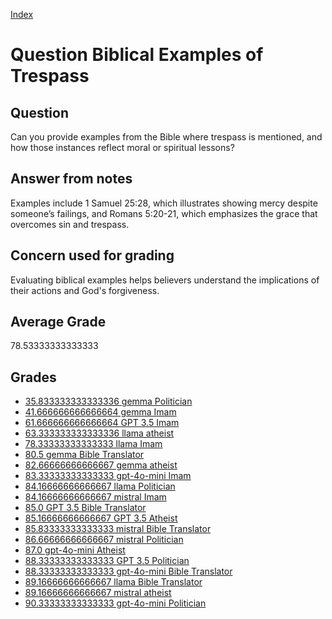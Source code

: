 
[Index](../../index.md)
# Question Biblical Examples of Trespass
## Question
Can you provide examples from the Bible where trespass is mentioned, and how those instances reflect moral or spiritual lessons?

## Answer from notes
Examples include 1 Samuel 25:28, which illustrates showing mercy despite someone’s failings, and Romans 5:20-21, which emphasizes the grace that overcomes sin and trespass.

## Concern used for grading
Evaluating biblical examples helps believers understand the implications of their actions and God's forgiveness.

## Average Grade
78.53333333333333

## Grades
 * [35.833333333333336 gemma Politician](../answers/gemma_Politician/Biblical_Examples_of_Trespass.md)
 * [41.666666666666664 gemma Imam](../answers/gemma_Imam/Biblical_Examples_of_Trespass.md)
 * [61.666666666666664 GPT 3.5 Imam](../answers/GPT_3.5_Imam/Biblical_Examples_of_Trespass.md)
 * [63.333333333333336 llama atheist](../answers/llama_atheist/Biblical_Examples_of_Trespass.md)
 * [78.33333333333333 llama Imam](../answers/llama_Imam/Biblical_Examples_of_Trespass.md)
 * [80.5 gemma Bible Translator](../answers/gemma_Bible_Translator/Biblical_Examples_of_Trespass.md)
 * [82.66666666666667 gemma atheist](../answers/gemma_atheist/Biblical_Examples_of_Trespass.md)
 * [83.33333333333333 gpt-4o-mini Imam](../answers/gpt-4o-mini_Imam/Biblical_Examples_of_Trespass.md)
 * [84.16666666666667 llama Politician](../answers/llama_Politician/Biblical_Examples_of_Trespass.md)
 * [84.16666666666667 mistral Imam](../answers/mistral_Imam/Biblical_Examples_of_Trespass.md)
 * [85.0 GPT 3.5 Bible Translator](../answers/GPT_3.5_Bible_Translator/Biblical_Examples_of_Trespass.md)
 * [85.16666666666667 GPT 3.5 Atheist](../answers/GPT_3.5_Atheist/Biblical_Examples_of_Trespass.md)
 * [85.83333333333333 mistral Bible Translator](../answers/mistral_Bible_Translator/Biblical_Examples_of_Trespass.md)
 * [86.66666666666667 mistral Politician](../answers/mistral_Politician/Biblical_Examples_of_Trespass.md)
 * [87.0 gpt-4o-mini Atheist](../answers/gpt-4o-mini_Atheist/Biblical_Examples_of_Trespass.md)
 * [88.33333333333333 GPT 3.5 Politician](../answers/GPT_3.5_Politician/Biblical_Examples_of_Trespass.md)
 * [88.33333333333333 gpt-4o-mini Bible Translator](../answers/gpt-4o-mini_Bible_Translator/Biblical_Examples_of_Trespass.md)
 * [89.16666666666667 llama Bible Translator](../answers/llama_Bible_Translator/Biblical_Examples_of_Trespass.md)
 * [89.16666666666667 mistral atheist](../answers/mistral_atheist/Biblical_Examples_of_Trespass.md)
 * [90.33333333333333 gpt-4o-mini Politician](../answers/gpt-4o-mini_Politician/Biblical_Examples_of_Trespass.md)
